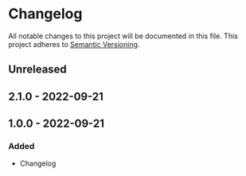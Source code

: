 # Changelog

All notable changes to this project will be documented in this file.
This project adheres to [Semantic Versioning](https://semver.org/spec/v2.0.0.html).

## Unreleased

## 2.1.0 - 2022-09-21

## 1.0.0 - 2022-09-21
### Added
- Changelog
